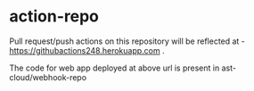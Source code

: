 # action-repo
Pull request/push actions on this repository will be reflected at - https://githubactions248.herokuapp.com .

The code for web app deployed at above url is present in ast-cloud/webhook-repo

